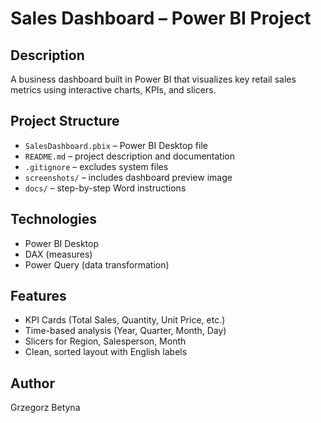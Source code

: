 # Sales Dashboard – Power BI Project

## Description
A business dashboard built in Power BI that visualizes key retail sales metrics using interactive charts, KPIs, and slicers.

## Project Structure
- `SalesDashboard.pbix` – Power BI Desktop file
- `README.md` – project description and documentation
- `.gitignore` – excludes system files
- `screenshots/` – includes dashboard preview image
- `docs/` – step-by-step Word instructions

## Technologies
- Power BI Desktop
- DAX (measures)
- Power Query (data transformation)

## Features
- KPI Cards (Total Sales, Quantity, Unit Price, etc.)
- Time-based analysis (Year, Quarter, Month, Day)
- Slicers for Region, Salesperson, Month
- Clean, sorted layout with English labels

## Author
Grzegorz Betyna